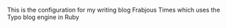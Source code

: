 This is the configuration for my writing blog Frabjous Times which uses the
Typo blog engine in Ruby
